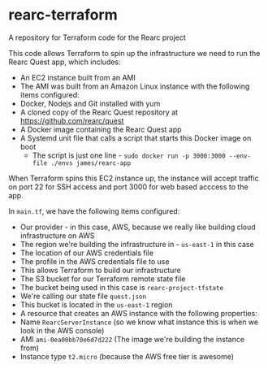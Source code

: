 # rearc-terraform
A repository for Terraform code for the Rearc project

This code allows Terraform to spin up the infrastructure we need to run the Rearc Quest app, which includes:
- An EC2 instance built from an AMI
 - The AMI was built from an Amazon Linux instance with the following items configured:
  - Docker, Nodejs and Git installed with yum
  - A cloned copy of the Rearc Quest repository at https://github.com/rearc/quest
  - A Docker image containing the Rearc Quest app
  - A Systemd unit file that calls a script that starts this Docker image on boot
    - The script is just one line - `sudo docker run -p 3000:3000 --env-file ./envs james/rearc-app`

When Terraform spins this EC2 instance up, the instance will accept traffic on port 22 for SSH access and port 3000 for web based acccess to the app.

In `main.tf`, we have the following items configured:
- Our provider - in this case, AWS, because we really like building cloud infrastructure on AWS
 - The region we're building the infrastructure in - `us-east-1` in this case
 - The location of our AWS credentials file
 - The profile in the AWS credentials file to use
  - This allows Terraform to build our infrastructure
- The S3 bucket for our Terraform remote state file
 - The bucket being used in this case is `rearc-project-tfstate`
 - We're calling our state file `quest.json`
 - This bucket is located in the `us-east-1` region
- A resource that creates an AWS instance with the following properties:
 - Name `RearcServerInstance` (so we know what instance this is when we look in the AWS console)
 - AMI `ami-0ea00bb70e6d7d222` (The image we're building the instance from)
 - Instance type `t2.micro` (because the AWS free tier is awesome)
